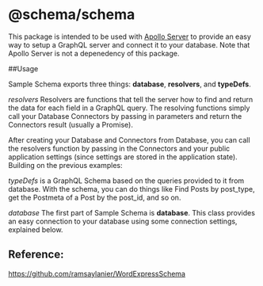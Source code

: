 # @schema/schema
This package is intended to be used with [Apollo Server](http://docs.apollostack.com/apollo-server/tools.html) to provide an easy way to setup a GraphQL server and connect it to your database. Note that Apollo Server is not a depenedency of this package. 

##Usage

Sample Schema exports three things: **database**, **resolvers**, and **typeDefs**.


*resolvers*
Resolvers are functions that tell the server how to find and return the data for each field in a GraphQL query. The resolving functions simply call your Database Connectors by passing in parameters and return the Connectors result (usually a Promise).

After creating your Database and Connectors from Database, you can call the resolvers function by passing in the Connectors and your public application settings (since settings are stored in the application state). Building on the previous examples:

*typeDefs* is a GraphQL Schema based on the queries provided to it from database. With the schema, you can do things like Find Posts by post_type, get the Postmeta of a Post by the post_id, and so on.

*database*
The first part of Sample Schema is **database**. This class provides an easy connection to your database using some connection settings, explained below.

## Reference:
https://github.com/ramsaylanier/WordExpressSchema